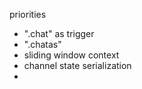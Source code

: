 priorities

- ".chat" as trigger
- ".chatas"
- sliding window context
- channel state serialization
- 